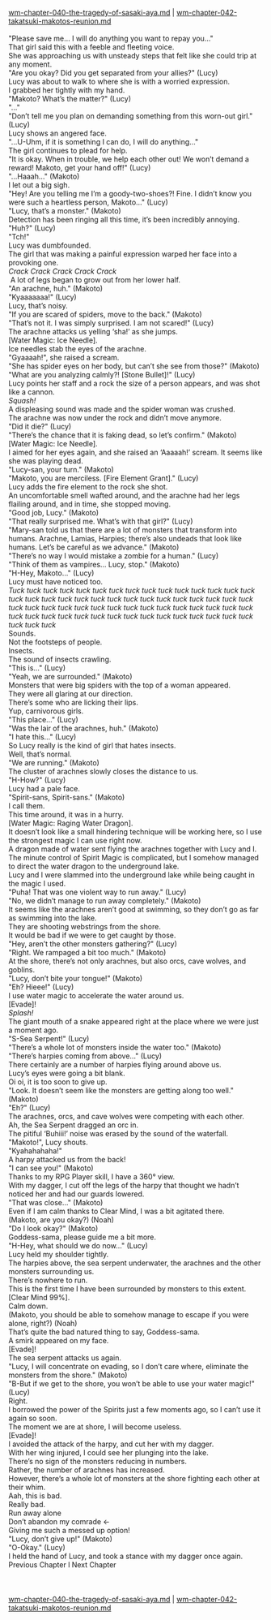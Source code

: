 [wm-chapter-040-the-tragedy-of-sasaki-aya.md](./wm-chapter-040-the-tragedy-of-sasaki-aya.md) | [wm-chapter-042-takatsuki-makotos-reunion.md](./wm-chapter-042-takatsuki-makotos-reunion.md) <br/>
<br/>
"Please save me… I will do anything you want to repay you…" <br/>
That girl said this with a feeble and fleeting voice.<br/>
She was approaching us with unsteady steps that felt like she could trip at any moment.<br/>
"Are you okay? Did you get separated from your allies?" (Lucy)<br/>
Lucy was about to walk to where she is with a worried expression.<br/>
I grabbed her tightly with my hand.<br/>
"Makoto? What’s the matter?" (Lucy)<br/>
"…"<br/>
"Don’t tell me you plan on demanding something from this worn-out girl." (Lucy)<br/>
Lucy shows an angered face.<br/>
"…U-Uhm, if it is something I can do, I will do anything…"<br/>
The girl continues to plead for help.<br/>
"It is okay. When in trouble, we help each other out! We won’t demand a reward! Makoto, get your hand off!" (Lucy)<br/>
"…Haaah…" (Makoto)<br/>
I let out a big sigh.<br/>
"Hey! Are you telling me I’m a goody-two-shoes?! Fine. I didn’t know you were such a heartless person, Makoto…" (Lucy)<br/>
"Lucy, that’s a monster." (Makoto)<br/>
Detection has been ringing all this time, it’s been incredibly annoying.<br/>
"Huh?" (Lucy)<br/>
"Tch!" <br/>
Lucy was dumbfounded.<br/>
The girl that was making a painful expression warped her face into a provoking one.<br/>
*Crack Crack Crack Crack Crack*<br/>
 A lot of legs began to grow out from her lower half.<br/>
"An arachne, huh." (Makoto)<br/>
"Kyaaaaaaa!" (Lucy)<br/>
Lucy, that’s noisy.<br/>
"If you are scared of spiders, move to the back." (Makoto)<br/>
"That’s not it. I was simply surprised. I am not scared!" (Lucy)<br/>
The arachne attacks us yelling ‘sha!’ as she jumps.<br/>
[Water Magic: Ice Needle].<br/>
Ice needles stab the eyes of the arachne.<br/>
"Gyaaaah!", she raised a scream.<br/>
"She has spider eyes on her body, but can’t she see from those?" (Makoto)<br/>
"What are you analyzing calmly?! [Stone Bullet]!" (Lucy)<br/>
Lucy points her staff and a rock the size of a person appears, and was shot like a cannon.<br/>
*Squash!*<br/>
A displeasing sound was made and the spider woman was crushed.<br/>
The arachne was now under the rock and didn’t move anymore.<br/>
"Did it die?" (Lucy)<br/>
"There’s the chance that it is faking dead, so let’s confirm." (Makoto)<br/>
[Water Magic: Ice Needle].<br/>
I aimed for her eyes again, and she raised an ‘Aaaaah!’ scream. It seems like she was playing dead.<br/>
"Lucy-san, your turn." (Makoto)<br/>
"Makoto, you are merciless. [Fire Element Grant]." (Lucy)<br/>
Lucy adds the fire element to the rock she shot.<br/>
An uncomfortable smell wafted around, and the arachne had her legs flailing around, and in time, she stopped moving.<br/>
"Good job, Lucy." (Makoto)<br/>
"That really surprised me. What’s with that girl?" (Lucy)<br/>
"Mary-san told us that there are a lot of monsters that transform into humans. Arachne, Lamias, Harpies; there’s also undeads that look like humans. Let’s be careful as we advance." (Makoto)<br/>
"There’s no way I would mistake a zombie for a human." (Lucy)<br/>
"Think of them as vampires… Lucy, stop." (Makoto)<br/>
"H-Hey, Makoto…" (Lucy)<br/>
Lucy must have noticed too.<br/>
*Tuck tuck tuck tuck tuck tuck tuck tuck tuck tuck tuck tuck tuck tuck tuck tuck tuck tuck tuck tuck tuck tuck tuck tuck tuck tuck tuck tuck tuck tuck tuck tuck tuck tuck tuck tuck tuck tuck tuck tuck tuck tuck tuck tuck tuck tuck tuck tuck tuck tuck tuck tuck tuck tuck tuck tuck tuck tuck tuck tuck tuck tuck tuck*<br/>
Sounds.<br/>
Not the footsteps of people.<br/>
Insects.<br/>
The sound of insects crawling.<br/>
"This is…" (Lucy)<br/>
"Yeah, we are surrounded." (Makoto)<br/>
Monsters that were big spiders with the top of a woman appeared.<br/>
They were all glaring at our direction.<br/>
There’s some who are licking their lips.<br/>
Yup, carnivorous girls.<br/>
"This place…" (Lucy)<br/>
"Was the lair of the arachnes, huh." (Makoto)<br/>
"I hate this…" (Lucy)<br/>
So Lucy really is the kind of girl that hates insects.<br/>
Well, that’s normal.<br/>
"We are running." (Makoto)<br/>
The cluster of arachnes slowly closes the distance to us.<br/>
"H-How?" (Lucy)<br/>
Lucy had a pale face.<br/>
"Spirit-sans, Spirit-sans." (Makoto)<br/>
I call them.<br/>
This time around, it was in a hurry.<br/>
[Water Magic: Raging Water Dragon].<br/>
It doesn’t look like a small hindering technique will be working here, so I use the strongest magic I can use right now.<br/>
A dragon made of water sent flying the arachnes together with Lucy and I.<br/>
The minute control of Spirit Magic is complicated, but I somehow managed to direct the water dragon to the underground lake.<br/>
Lucy and I were slammed into the underground lake while being caught in the magic I used.<br/>
"Puha! That was one violent way to run away." (Lucy)<br/>
"No, we didn’t manage to run away completely." (Makoto)<br/>
It seems like the arachnes aren’t good at swimming, so they don’t go as far as swimming into the lake.<br/>
They are shooting webstrings from the shore.<br/>
It would be bad if we were to get caught by those.<br/>
"Hey, aren’t the other monsters gathering?" (Lucy)<br/>
"Right. We rampaged a bit too much." (Makoto)<br/>
At the shore, there’s not only arachnes, but also orcs, cave wolves, and goblins.<br/>
"Lucy, don’t bite your tongue!" (Makoto)<br/>
"Eh? Hieee!" (Lucy)<br/>
I use water magic to accelerate the water around us. <br/>
[Evade]! <br/>
*Splash!*<br/>
The giant mouth of a snake appeared right at the place where we were just a moment ago.<br/>
"S-Sea Serpent!" (Lucy)<br/>
"There’s a whole lot of monsters inside the water too." (Makoto)<br/>
"There’s harpies coming from above…" (Lucy)<br/>
There certainly are a number of harpies flying around above us.<br/>
Lucy’s eyes were going a bit blank.<br/>
Oi oi, it is too soon to give up.<br/>
"Look. It doesn’t seem like the monsters are getting along too well." (Makoto)<br/>
"Eh?" (Lucy)<br/>
The arachnes, orcs, and cave wolves were competing with each other.<br/>
Ah, the Sea Serpent dragged an orc in.<br/>
The pitiful ‘Buhiii!’ noise was erased by the sound of the waterfall.<br/>
"Makoto!", Lucy shouts.<br/>
"Kyahahahaha!" <br/>
A harpy attacked us from the back!<br/>
"I can see you!" (Makoto)<br/>
Thanks to my RPG Player skill, I have a 360° view.<br/>
With my dagger, I cut off the legs of the harpy that thought we hadn’t noticed her and had our guards lowered.<br/>
"That was close…" (Makoto)<br/>
Even if I am calm thanks to Clear Mind, I was a bit agitated there.<br/>
(Makoto, are you okay?) (Noah)<br/>
"Do I look okay?" (Makoto)<br/>
Goddess-sama, please guide me a bit more.<br/>
"H-Hey, what should we do now…" (Lucy)<br/>
Lucy held my shoulder tightly.<br/>
The harpies above, the sea serpent underwater, the arachnes and the other monsters surrounding us.<br/>
There’s nowhere to run.<br/>
This is the first time I have been surrounded by monsters to this extent.<br/>
[Clear Mind 99%].<br/>
Calm down.<br/>
(Makoto, you should be able to somehow manage to escape if you were alone, right?) (Noah)<br/>
That’s quite the bad natured thing to say, Goddess-sama.<br/>
A smirk appeared on my face.<br/>
[Evade]!<br/>
The sea serpent attacks us again.<br/>
"Lucy, I will concentrate on evading, so I don’t care where, eliminate the monsters from the shore." (Makoto)<br/>
"B-But if we get to the shore, you won’t be able to use your water magic!" (Lucy)<br/>
Right.<br/>
I borrowed the power of the Spirits just a few moments ago, so I can’t use it again so soon.<br/>
The moment we are at shore, I will become useless.<br/>
[Evade]!<br/>
I avoided the attack of the harpy, and cut her with my dagger.<br/>
With her wing injured, I could see her plunging into the lake.<br/>
There’s no sign of the monsters reducing in numbers.<br/>
Rather, the number of arachnes has increased.<br/>
However, there’s a whole lot of monsters at the shore fighting each other at their whim.<br/>
Aah, this is bad.<br/>
Really bad.<br/>
Run away alone<br/>
Don’t abandon my comrade ←<br/>
Giving me such a messed up option! <br/>
"Lucy, don’t give up!" (Makoto)<br/>
"O-Okay." (Lucy)<br/>
I held the hand of Lucy, and took a stance with my dagger once again.<br/>
Previous Chapter l Next Chapter<br/>
<br/>
<br/> <br/>
[wm-chapter-040-the-tragedy-of-sasaki-aya.md](./wm-chapter-040-the-tragedy-of-sasaki-aya.md) | [wm-chapter-042-takatsuki-makotos-reunion.md](./wm-chapter-042-takatsuki-makotos-reunion.md) <br/>
